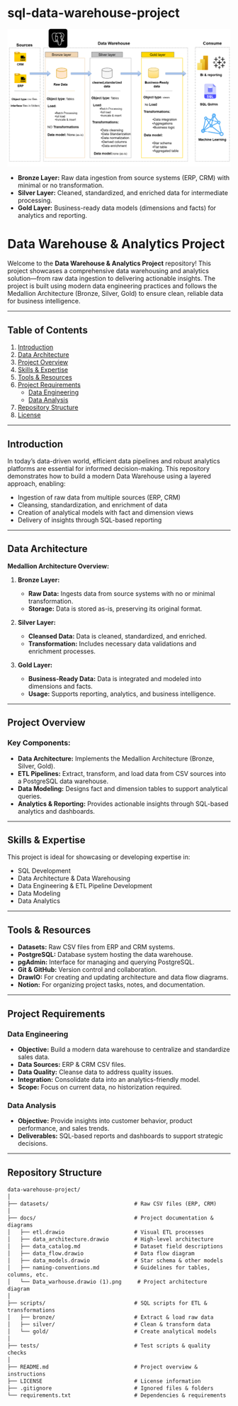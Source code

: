 # sql-data-warehouse-project

![Project Architecture](docs/Data_warhouse.drawio%20(1).png)

- **Bronze Layer:** Raw data ingestion from source systems (ERP, CRM) with minimal or no transformation.
- **Silver Layer:** Cleaned, standardized, and enriched data for intermediate processing.
- **Gold Layer:** Business-ready data models (dimensions and facts) for analytics and reporting.

# Data Warehouse & Analytics Project

Welcome to the **Data Warehouse & Analytics Project** repository! This project showcases a comprehensive data warehousing and analytics solution—from raw data ingestion to delivering actionable insights. The project is built using modern data engineering practices and follows the Medallion Architecture (Bronze, Silver, Gold) to ensure clean, reliable data for business intelligence.

---

## Table of Contents
1. [Introduction](#introduction)  
2. [Data Architecture](#data-architecture)  
3. [Project Overview](#project-overview)  
4. [Skills & Expertise](#skills--expertise)  
5. [Tools & Resources](#tools--resources)  
6. [Project Requirements](#project-requirements)  
   - [Data Engineering](#data-engineering)  
   - [Data Analysis](#data-analysis)  
7. [Repository Structure](#repository-structure)  
8. [License](#license)

---

## Introduction
In today’s data-driven world, efficient data pipelines and robust analytics platforms are essential for informed decision-making. This repository demonstrates how to build a modern Data Warehouse using a layered approach, enabling:
- Ingestion of raw data from multiple sources (ERP, CRM)
- Cleansing, standardization, and enrichment of data
- Creation of analytical models with fact and dimension views
- Delivery of insights through SQL-based reporting

---

## Data Architecture
**Medallion Architecture Overview:**

1. **Bronze Layer:**  
   - **Raw Data:** Ingests data from source systems with no or minimal transformation.
   - **Storage:** Data is stored as-is, preserving its original format.

2. **Silver Layer:**  
   - **Cleansed Data:** Data is cleaned, standardized, and enriched.
   - **Transformation:** Includes necessary data validations and enrichment processes.

3. **Gold Layer:**  
   - **Business-Ready Data:** Data is integrated and modeled into dimensions and facts.
   - **Usage:** Supports reporting, analytics, and business intelligence.

---

## Project Overview
### Key Components:
- **Data Architecture:** Implements the Medallion Architecture (Bronze, Silver, Gold).
- **ETL Pipelines:** Extract, transform, and load data from CSV sources into a PostgreSQL data warehouse.
- **Data Modeling:** Designs fact and dimension tables to support analytical queries.
- **Analytics & Reporting:** Provides actionable insights through SQL-based analytics and dashboards.

---

## Skills & Expertise
This project is ideal for showcasing or developing expertise in:
- SQL Development
- Data Architecture & Data Warehousing
- Data Engineering & ETL Pipeline Development
- Data Modeling
- Data Analytics

---

## Tools & Resources
- **Datasets:** Raw CSV files from ERP and CRM systems.
- **PostgreSQL:** Database system hosting the data warehouse.
- **pgAdmin:** Interface for managing and querying PostgreSQL.
- **Git & GitHub:** Version control and collaboration.
- **DrawIO:** For creating and updating architecture and data flow diagrams.
- **Notion:** For organizing project tasks, notes, and documentation.

---

## Project Requirements
### Data Engineering
- **Objective:** Build a modern data warehouse to centralize and standardize sales data.
- **Data Sources:** ERP & CRM CSV files.
- **Data Quality:** Cleanse data to address quality issues.
- **Integration:** Consolidate data into an analytics-friendly model.
- **Scope:** Focus on current data, no historization required.

### Data Analysis
- **Objective:** Provide insights into customer behavior, product performance, and sales trends.
- **Deliverables:** SQL-based reports and dashboards to support strategic decisions.

---

## Repository Structure
```plaintext
data-warehouse-project/
│
├── datasets/                           # Raw CSV files (ERP, CRM)
│
├── docs/                               # Project documentation & diagrams
│   ├── etl.drawio                      # Visual ETL processes
│   ├── data_architecture.drawio        # High-level architecture
│   ├── data_catalog.md                 # Dataset field descriptions
│   ├── data_flow.drawio                # Data flow diagram
│   ├── data_models.drawio              # Star schema & other models
│   ├── naming-conventions.md           # Guidelines for tables, columns, etc.
│   └── Data_warhouse.drawio (1).png     # Project architecture diagram
│
├── scripts/                            # SQL scripts for ETL & transformations
│   ├── bronze/                         # Extract & load raw data
│   ├── silver/                         # Clean & transform data
│   └── gold/                           # Create analytical models
│
├── tests/                              # Test scripts & quality checks
│
├── README.md                           # Project overview & instructions
├── LICENSE                             # License information
├── .gitignore                          # Ignored files & folders
└── requirements.txt                    # Dependencies & requirements
